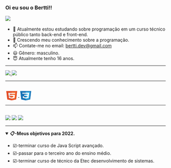 ### Oi eu sou o Bertti!!
<img width="300 em" src="https://pbs.twimg.com/profile_banners/2593408910/1615754273/600x200"/>

- 🔭 Atualmente estou estudando sobre programação em um curso técnico público tanto back-end e front-end.
- 🌱 Crescendo meu conhecimento sobre a programação.
- 📫 Contate-me no email: bertti.dev@gmail.com
- 😃 Gênero: masculino.
- 😇 Atualmente tenho 16 anos.
<hr>

</hr>
<div>
  <a href="https://github.com/Gustavo-Bertti">
  <img height="180em" src="https://github-readme-stats.vercel.app/api?username=Gustavo-Bertti&show_icons=true&theme=tokyonight&include_all_commits=true&count_private=true"/>
  <img height="180em" src="https://github-readme-stats.vercel.app/api/top-langs/?username=Gustavo-Bertti&layout=compact&langs_count=7&theme=tokyonight"/>
</div>
 <hr>
  </hr>
  <div style="display: inline_block"><br>
  
  <img align="center" alt="Rafa-HTML" height="30" width="40" src="https://raw.githubusercontent.com/devicons/devicon/master/icons/html5/html5-original.svg">
  <img align="center" alt="Rafa-CSS" height="30" width="40" src="https://raw.githubusercontent.com/devicons/devicon/master/icons/css3/css3-original.svg">
  
  
  
</div>
 <hr>
 </hr>
  
  <div><br>
   <a href="https://www.instagram.com/gxbertti/" target="_blank"><img src="https://img.shields.io/badge/-Instagram-%23E4405F?style=for-the-badge&logo=instagram&logoColor=white" target="_blank"></a>
 	<a href="https://discord.gg/8Zhh6ydK" target="_blank"><img src="https://img.shields.io/badge/Discord-7289DA?style=for-the-badge&logo=discord&logoColor=white" target="_blank"></a>
<a href = "mailto:bertti.dev@gmail.com"><img src="https://img.shields.io/badge/-Gmail-%23333?style=for-the-badge&logo=gmail&logoColor=white" target="_blank"></a>
 
  </div>
  <hr>
  </hr>
  <details open>
  <summary>
  
  <strong>
    📋-Meus objetivos para 2022.
  </strong>
  </summary>
  <ul>
  <li>☑️-terminar curso de Java Script avançado.</li> 
  <li>☑️-passar para o terceiro ano do ensino médio.</li> 
  <li>☑️-terminar curso de técnico da Etec desenvolvimento de sistemas.</li>
</ul>
  </details>

